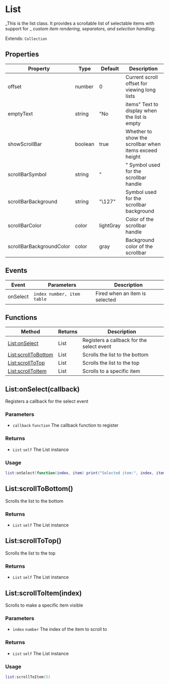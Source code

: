 # List
_This is the list class. It provides a scrollable list of selectable items with support for _
_custom item rendering, separators, and selection handling._

Extends: `Collection`

## Properties

|Property|Type|Default|Description|
|---|---|---|---|
|offset|number|0|Current scroll offset for viewing long lists|
|emptyText|string|"No|items" Text to display when the list is empty|
|showScrollBar|boolean|true|Whether to show the scrollbar when items exceed height|
|scrollBarSymbol|string|"|" Symbol used for the scrollbar handle|
|scrollBarBackground|string|"\127"|Symbol used for the scrollbar background|
|scrollBarColor|color|lightGray|Color of the scrollbar handle|
|scrollBarBackgroundColor|color|gray|Background color of the scrollbar|

## Events

|Event|Parameters|Description|
|---|---|---|
|onSelect|`index number, item table`|Fired when an item is selected|

## Functions

|Method|Returns|Description|
|---|---|---|
|[List:onSelect](#list-onselect-callback)|List|Registers a callback for the select event|
|[List:scrollToBottom](#list-scrolltobottom)|List|Scrolls the list to the bottom|
|[List:scrollToTop](#list-scrolltotop)|List|Scrolls the list to the top|
|[List:scrollToItem](#list-scrolltoitem-index)|List|Scrolls to a specific item|

## List:onSelect(callback)

Registers a callback for the select event

### Parameters
* `callback` `function` The callback function to register

### Returns
* `List` `self` The List instance

### Usage
```lua run
list:onSelect(function(index, item) print("Selected item:", index, item) end)
```

## List:scrollToBottom()

Scrolls the list to the bottom

### Returns
* `List` `self` The List instance

## List:scrollToTop()

Scrolls the list to the top

### Returns
* `List` `self` The List instance

## List:scrollToItem(index)

Scrolls to make a specific item visible

### Parameters
* `index` `number` The index of the item to scroll to

### Returns
* `List` `self` The List instance

### Usage
```lua run
list:scrollToItem(5)
```
